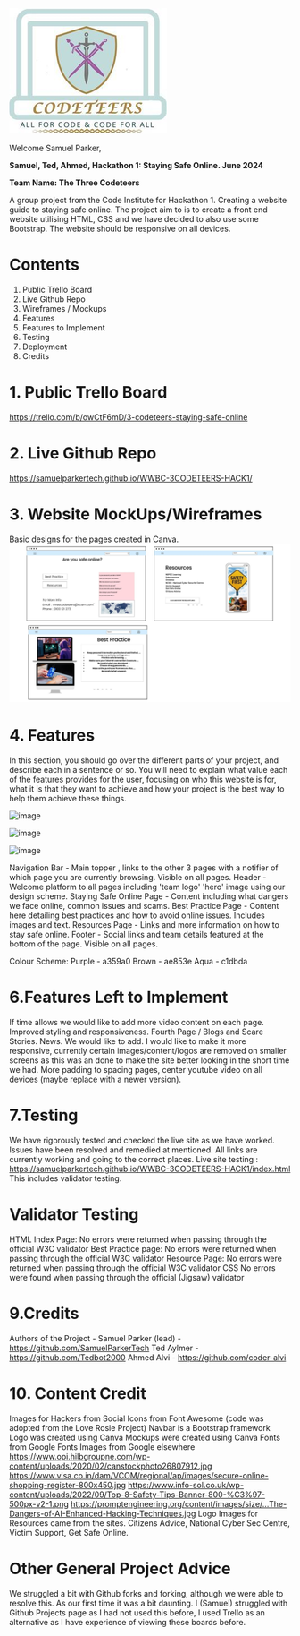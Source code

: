 <img src="assets/css/images/logo.jpg">

Welcome Samuel Parker,

 

**Samuel, Ted, Ahmed, Hackathon 1: Staying Safe Online. June 2024**

**Team Name: The Three Codeteers**

A group project from the Code Institute for Hackathon 1. Creating a website guide to staying safe online. The project aim to is to create a front end website utilising HTML, CSS and we have decided to also use some Bootstrap. The website should be responsive on all devices. 

# Contents
1. Public Trello Board
2. Live Github Repo
3. Wireframes / Mockups
5. Features
6. Features to Implement
7. Testing
8. Deployment
9. Credits

# 1. Public Trello Board
https://trello.com/b/owCtF6mD/3-codeteers-staying-safe-online

# 2. Live Github Repo 
https://samuelparkertech.github.io/WWBC-3CODETEERS-HACK1/

# 3. Website MockUps/Wireframes
Basic designs for the pages created in Canva. 
<img src="Projectassets/Website MockUps.jpg">

# 4. Features
In this section, you should go over the different parts of your project, and describe each in a sentence or so. You will need to explain what value each of the features provides for the user, focusing on who this website is for, what it is that they want to achieve and how your project is the best way to help them achieve these things.

![image](https://github.com/SamuelParkerTech/WWBC-3CODETEERS-HACK1/assets/169777591/02b7ed73-b717-4e10-ad93-0e1d8bda585d)

![image](https://github.com/SamuelParkerTech/WWBC-3CODETEERS-HACK1/assets/169777591/fdd6e246-78ec-4e92-9c10-b5030ca04674)

![image](https://github.com/SamuelParkerTech/WWBC-3CODETEERS-HACK1/assets/169777591/c033e86b-c89c-4167-982a-86a7977b26e9)

Navigation Bar - Main topper , links to the other 3 pages with a notifier of which page you are currently browsing. Visible on all pages.
Header - Welcome platform to all pages including 'team logo' 'hero' image using our design scheme. 
Staying Safe Online Page - Content including what dangers we face online, common issues and scams. 
Best Practice Page - Content here detailing best practices and how to avoid online issues. Includes images and text. 
Resources Page - Links and more information on how to stay safe online. 
Footer - Social links and team details featured at the bottom of the page. Visible on all pages.

Colour Scheme:
Purple - a359a0
Brown - ae853e
Aqua - c1dbda

# 6.Features Left to Implement
If time allows we would like to add more video content on each page. Improved styling and responsiveness.
Fourth Page / Blogs and Scare Stories. News. We would like to add. 
I would like to make it more responsive, currently certain images/content/logos are removed on smaller screens as this was an done to make the site better looking in the short time we had. 
More padding to spacing pages, center youtube video on all devices (maybe replace with a newer version). 

# 7.Testing
We have rigorously tested and checked the live site as we have worked. Issues have been resolved and remedied at mentioned. All links are currently working and going to the correct places. 
Live site testing : https://samuelparkertech.github.io/WWBC-3CODETEERS-HACK1/index.html
This includes validator testing. 

# Validator Testing
HTML
Index Page: No errors were returned when passing through the official W3C validator
Best Practice page: No errors were returned when passing through the official W3C validator
Resource Page: No errors were returned when passing through the official W3C validator
CSS 
No errors were found when passing through the official (Jigsaw) validator

# 9.Credits
Authors of the Project -
Samuel Parker (lead) - https://github.com/SamuelParkerTech
Ted Aylmer - https://github.com/Tedbot2000
Ahmed Alvi - https://github.com/coder-alvi

# 10. Content Credit
Images for Hackers from 
Social Icons from Font Awesome (code was adopted from the Love Rosie Project)
Navbar is a Bootstrap framework
Logo was created using Canva
Mockups were created using Canva
Fonts from Google Fonts
Images from Google elsewhere
https://www.opi.hilbgroupne.com/wp-content/uploads/2020/02/canstockphoto26807912.jpg
https://www.visa.co.in/dam/VCOM/regional/ap/images/secure-online-shopping-register-800x450.jpg
https://www.info-sol.co.uk/wp-content/uploads/2022/09/Top-8-Safety-Tips-Banner-800-%C3%97-500px-v2-1.png
https://promptengineering.org/content/images/size/…The-Dangers-of-AI-Enhanced-Hacking-Techniques.jpg
Logo Images for Resources came from the sites. Citizens Advice, National Cyber Sec Centre, Victim Support, Get Safe Online. 


# Other General Project Advice
We struggled a bit with Github forks and forking, although we were able to resolve this. As our first time it was a bit daunting. 
I (Samuel) struggled with Github Projects page as I had not used this before, I used Trello as an alternative as I have experience of viewing these boards before. 
